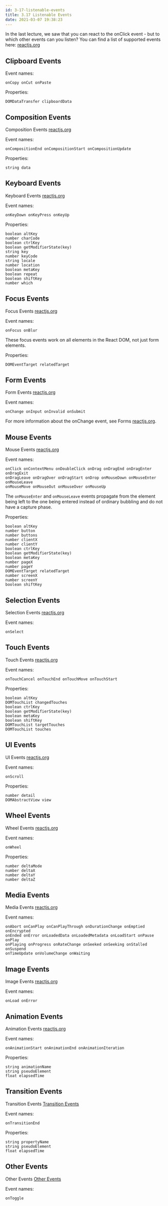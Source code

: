 ```yaml
---
id: 3-17-listenable-events
title: 3.17 Listenable Events
date: 2021-03-07 19:38:23
---
```


In the last lecture, we saw that you can react to the onClick event - but to which other events can you listen? You can find a list of supported events here: <a href='https://reactjs.org/docs/events.html#supported-events' class='external'>reactjs.org</a>

## Clipboard Events

Event names:

```
onCopy onCut onPaste
```

Properties:

```
DOMDataTransfer clipboardData
```

## Composition Events

Composition Events <a href='https://reactjs.org/docs/events.html#composition-events' class='external'>reactjs.org</a>

Event names:

```
onCompositionEnd onCompositionStart onCompositionUpdate
```

Properties:

```
string data
```

## Keyboard Events

Keyboard Events <a href='https://reactjs.org/docs/events.html#keyboard-events' class='external'>reactjs.org</a>

Event names:

```
onKeyDown onKeyPress onKeyUp
```

Properties:

```
boolean altKey
number charCode
boolean ctrlKey
boolean getModifierState(key)
string key
number keyCode
string locale
number location
boolean metaKey
boolean repeat
boolean shiftKey
number which
```

## Focus Events

Focus Events <a href='https://reactjs.org/docs/events.html#focus-events' class='external'>reactjs.org</a>

Event names:

```
onFocus onBlur
```

These focus events work on all elements in the React DOM, not just form elements.

Properties:

```
DOMEventTarget relatedTarget
```

## Form Events

Form Events <a href='https://reactjs.org/docs/events.html#form-events' class='external'>reactjs.org</a>

Event names:

```
onChange onInput onInvalid onSubmit
```

For more information about the onChange event, see Forms <a href='https://reactjs.org/docs/forms.html' class='external'>reactjs.org</a>.

## Mouse Events

Mouse Events <a href='https://reactjs.org/docs/events.html#mouse-events' class='external'>reactjs.org</a>

Event names:

```
onClick onContextMenu onDoubleClick onDrag onDragEnd onDragEnter onDragExit
onDragLeave onDragOver onDragStart onDrop onMouseDown onMouseEnter onMouseLeave
onMouseMove onMouseOut onMouseOver onMouseUp
```

The `onMouseEnter` and `onMouseLeave` events propagate from the element being left to the one being entered instead of ordinary bubbling and do not have a capture phase.

Properties:

```
boolean altKey
number button
number buttons
number clientX
number clientY
boolean ctrlKey
boolean getModifierState(key)
boolean metaKey
number pageX
number pageY
DOMEventTarget relatedTarget
number screenX
number screenY
boolean shiftKey
```

## Selection Events

Selection Events <a href='https://reactjs.org/docs/events.html#selection-events' class='external'>reactjs.org</a>

Event names:

```
onSelect
```

## Touch Events

Touch Events <a href='https://reactjs.org/docs/events.html#touch-events' class='external'>reactjs.org</a>

Event names:

```
onTouchCancel onTouchEnd onTouchMove onTouchStart
```

Properties:

```
boolean altKey
DOMTouchList changedTouches
boolean ctrlKey
boolean getModifierState(key)
boolean metaKey
boolean shiftKey
DOMTouchList targetTouches
DOMTouchList touches
```

## UI Events

UI Events <a href='https://reactjs.org/docs/events.html#ui-events' class='external'>reactjs.org</a>

Event names:

```
onScroll
```

Properties:

```
number detail
DOMAbstractView view
```

## Wheel Events

Wheel Events <a href='https://reactjs.org/docs/events.html#wheel-events' class='external'>reactjs.org</a>

Event names:

```
onWheel
```

Properties:

```
number deltaMode
number deltaX
number deltaY
number deltaZ
```

## Media Events

Media Events <a href='https://reactjs.org/docs/events.html#media-events' class='external'>reactjs.org</a>

Event names:

```
onAbort onCanPlay onCanPlayThrough onDurationChange onEmptied onEncrypted
onEnded onError onLoadedData onLoadedMetadata onLoadStart onPause onPlay
onPlaying onProgress onRateChange onSeeked onSeeking onStalled onSuspend
onTimeUpdate onVolumeChange onWaiting
```

## Image Events

Image Events <a href='https://reactjs.org/docs/events.html#image-events' class='external'>reactjs.org</a>

Event names:

```
onLoad onError
```

## Animation Events

Animation Events <a href='https://reactjs.org/docs/events.html#animation-events' class='external'>reactjs.org</a>

Event names:

```
onAnimationStart onAnimationEnd onAnimationIteration
```

Properties:

```
string animationName
string pseudoElement
float elapsedTime
```

## Transition Events

Transition Events <a href='https://reactjs.org/docs/events.html#transition-events' class='external'>Transition Events</a>

Event names:

```
onTransitionEnd
```

Properties:

```
string propertyName
string pseudoElement
float elapsedTime
```

## Other Events

Other Events <a href='https://reactjs.org/docs/events.html#other-events' class='external'>Other Events</a>

Event names:

```
onToggle
```
